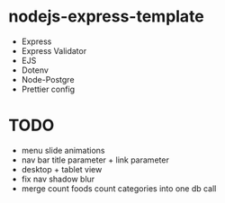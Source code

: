 # nodejs-express-template

-   Express
-   Express Validator
-   EJS
-   Dotenv
-   Node-Postgre
-   Prettier config

# TODO
- menu slide animations
- nav bar title parameter + link parameter 
- desktop + tablet view
- fix nav shadow blur
- merge count foods count categories into one db call